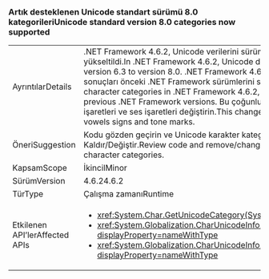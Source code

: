 ### <a name="unicode-standard-version-80-categories-now-supported"></a><span data-ttu-id="c6631-101">Artık desteklenen Unicode standart sürümü 8.0 kategorileri</span><span class="sxs-lookup"><span data-stu-id="c6631-101">Unicode standard version 8.0 categories now supported</span></span>

|   |   |
|---|---|
|<span data-ttu-id="c6631-102">Ayrıntılar</span><span class="sxs-lookup"><span data-stu-id="c6631-102">Details</span></span>|<span data-ttu-id="c6631-103">.NET Framework 4.6.2, Unicode verilerini sürüm 8.0 sürümü 6.3 Unicode standart katmandan yükseltildi.</span><span class="sxs-lookup"><span data-stu-id="c6631-103">In .NET Framework 4.6.2, Unicode data has been upgraded from Unicode Standard version 6.3 to version 8.0.</span></span>  <span data-ttu-id="c6631-104">.NET Framework 4.6.2 Unicode karakter kategorileri isterken, bazı sonuçları önceki .NET Framework sürümlerini sonuçları eşleşmeyebilir.</span><span class="sxs-lookup"><span data-stu-id="c6631-104">When requesting Unicode character categories in .NET Framework 4.6.2, some results might not match the results in previous .NET Framework versions.</span></span>  <span data-ttu-id="c6631-105">Bu çoğunlukla Çeroki hece etkiler ve Yeni Day lu sesli harfler işaretleri ve ses işaretleri değiştirin.</span><span class="sxs-lookup"><span data-stu-id="c6631-105">This change mostly affects Cherokee syllables and New Tai Lue vowels signs and tone marks.</span></span>|
|<span data-ttu-id="c6631-106">Öneri</span><span class="sxs-lookup"><span data-stu-id="c6631-106">Suggestion</span></span>|<span data-ttu-id="c6631-107">Kodu gözden geçirin ve Unicode karakter kategorileri sabit kodlanmış bağlıdır mantıksal Kaldır/Değiştir.</span><span class="sxs-lookup"><span data-stu-id="c6631-107">Review code and remove/change logic that depends on hard-coded Unicode character categories.</span></span>|
|<span data-ttu-id="c6631-108">Kapsam</span><span class="sxs-lookup"><span data-stu-id="c6631-108">Scope</span></span>|<span data-ttu-id="c6631-109">İkincil</span><span class="sxs-lookup"><span data-stu-id="c6631-109">Minor</span></span>|
|<span data-ttu-id="c6631-110">Sürüm</span><span class="sxs-lookup"><span data-stu-id="c6631-110">Version</span></span>|<span data-ttu-id="c6631-111">4.6.2</span><span class="sxs-lookup"><span data-stu-id="c6631-111">4.6.2</span></span>|
|<span data-ttu-id="c6631-112">Tür</span><span class="sxs-lookup"><span data-stu-id="c6631-112">Type</span></span>|<span data-ttu-id="c6631-113">Çalışma zamanı</span><span class="sxs-lookup"><span data-stu-id="c6631-113">Runtime</span></span>|
|<span data-ttu-id="c6631-114">Etkilenen API’ler</span><span class="sxs-lookup"><span data-stu-id="c6631-114">Affected APIs</span></span>|<ul><li><xref:System.Char.GetUnicodeCategory(System.Char)?displayProperty=nameWithType></li><li><xref:System.Globalization.CharUnicodeInfo.GetUnicodeCategory(System.Char)?displayProperty=nameWithType></li><li><xref:System.Globalization.CharUnicodeInfo.GetUnicodeCategory(System.String,System.Int32)?displayProperty=nameWithType></li></ul>|

